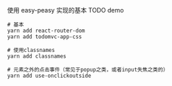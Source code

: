 使用 easy-peasy 实现的基本 TODO demo

```shell
# 基本
yarn add react-router-dom
yarn add todomvc-app-css
```

```shell
# 使用classnames
yarn add classnames
```

```shell
# 元素之外的点击事件（常见于popup之类，或者input失焦之类的）
yarn add use-onclickoutside
```